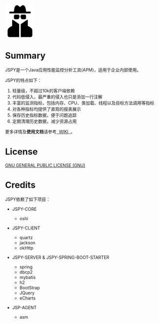 <a href="https://github.com/zhyea/jspy/wiki">
   <img src="https://github.com/zhyea/jspy/blob/master/doc/imgs/spy.png" width="96px" height="108px" alt="JSPY" >
</a>


# Summary  

JSPY是一个Java应用性能监控分析工具(APM)，适用于企业内部使用。  

JSPY的特点如下：

1. 轻量级，不超过10k的客户端依赖
1. 代码低侵入，最严重的侵入也只是添加一行注解
1. 丰富的监测指标，包括内存、CPU、类加载、线程以及目标方法调用等指标 
1. 对各种指标均提供了直观的报表展示
1. 保存历史指标数据，便于问题追踪
1. 定期清理历史数据，减少资源占用

更多详情及**使用文档**请参考[ &nbsp;WIKI&nbsp; ](https://github.com/zhyea/jspy/wiki)。

# License

[GNU GENERAL PUBLIC LICENSE (GNU)](https://raw.githubusercontent.com/zhyea/jspy/dev2/LICENSE)

# Credits

JSPY依赖了如下项目：

* JSPY-CORE  
    * oshi

* JSPY-CLIENT  
    * quartz
    * jackson
    * okHttp

* JSPY-SERVER & JSPY-SPRING-BOOT-STARTER  
    * spring
    * dbcp2
    * mybatis
    * h2
    * BootStrap
    * JQuery
    * eCharts

* JSP-AGENT  
    * asm
